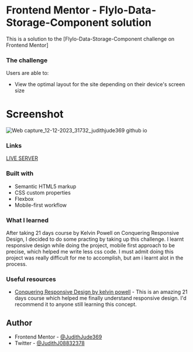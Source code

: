 # Frontend Mentor - Flylo-Data-Storage-Component solution

This is a solution to the [Flylo-Data-Storage-Component challenge on Frontend Mentor]

### The challenge
Users are able to:
- View the optimal layout for the site depending on their device's screen size
  
# Screenshot
![Web capture_12-12-2023_31732_judithjude369 github io](https://github.com/JudithJude369/Flylo-Data-Storage-Component-/assets/113371056/c3f6e545-3699-4fec-ab8e-e1fdbae9d9ee)


### Links
[LIVE SERVER](https://judithjude369.github.io/Flylo-Data-Storage-Component-)

### Built with
- Semantic HTML5 markup
- CSS custom properties
- Flexbox
- Mobile-first workflow
### What I learned
After taking 21 days course by Kelvin Powell on Conquering Responsive Design, I decided to do some practing by taking up this challenge. I learnt responsive design while doing the project, mobile first approach to be precise, which helped me write less css code. I must admit doing this project was really difficult for me to accomplish, but am i learnt alot in the process.
### Useful resources
- [Conquering Responsive Design by kelvin powell](https://courses.kevinpowell.co/view/courses/conquering-responsive-layouts) - This is an amazing  21 days course which helped me finally understand responsive design. I'd recommend it to anyone still learning this concept.
  
## Author
- Frontend Mentor - [@JudithJude369](https://www.frontendmentor.io/profile/JudithJude369)
- Twitter - [@JudithJ08832378](https://twitter.com/JudithJ08832378)
